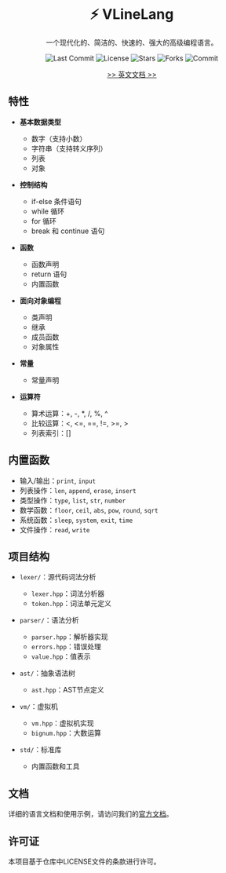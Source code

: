 <div align="center">

# ⚡ VLineLang
一个现代化的、简洁的、快速的、强大的高级编程语言。

![Last Commit](https://img.shields.io/github/last-commit/VLineLang/VLineLang)
![License](https://img.shields.io/github/license/VLineLang/VLineLang)
![Stars](https://img.shields.io/github/stars/VLineLang/VLineLang)
![Forks](https://img.shields.io/github/forks/VLineLang/VLineLang)
![Commit](https://img.shields.io/github/commit-activity/m/VLineLang/VLineLang)

[>> 英文文档 >>](README.md)

</div>

## 特性

- **基本数据类型**
  - 数字（支持小数）
  - 字符串（支持转义序列）
  - 列表
  - 对象

- **控制结构**
  - if-else 条件语句
  - while 循环
  - for 循环
  - break 和 continue 语句

- **函数**
  - 函数声明
  - return 语句
  - 内置函数

- **面向对象编程**
  - 类声明
  - 继承
  - 成员函数
  - 对象属性

- **常量**
  - 常量声明

- **运算符**
  - 算术运算：+, -, *, /, %, ^
  - 比较运算：<, <=, ==, !=, >=, >
  - 列表索引：[]

## 内置函数

- 输入/输出：`print`, `input`
- 列表操作：`len`, `append`, `erase`, `insert`
- 类型操作：`type`, `list`, `str`, `number`
- 数学函数：`floor`, `ceil`, `abs`, `pow`, `round`, `sqrt`
- 系统函数：`sleep`, `system`, `exit`, `time`
- 文件操作：`read`, `write`

## 项目结构

- `lexer/`：源代码词法分析
  - `lexer.hpp`：词法分析器
  - `token.hpp`：词法单元定义

- `parser/`：语法分析
  - `parser.hpp`：解析器实现
  - `errors.hpp`：错误处理
  - `value.hpp`：值表示

- `ast/`：抽象语法树
  - `ast.hpp`：AST节点定义

- `vm/`：虚拟机
  - `vm.hpp`：虚拟机实现
  - `bignum.hpp`：大数运算

- `std/`：标准库
  - 内置函数和工具

## 文档

详细的语言文档和使用示例，请访问我们的[官方文档](https://vlinelang.github.io/)。

## 许可证

本项目基于仓库中LICENSE文件的条款进行许可。